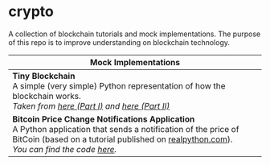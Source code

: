 # crypto

A collection of blockchain tutorials and mock implementations. The purpose of this repo is to improve understanding on blockchain technology.

|Mock Implementations|
|---|
|**Tiny Blockchain**<br>A simple (very simple) Python representation of how the blockchain works.<br>_Taken from [here (Part I)](https://medium.com/crypto-currently/lets-build-the-tiniest-blockchain-e70965a248b) and [here (Part II)](https://medium.com/crypto-currently/lets-make-the-tiniest-blockchain-bigger-ac360a328f4d)_|
|**Bitcoin Price Change Notifications Application**<br>A Python application that sends a notification of the price of BitCoin (based on a tutorial published on [realpython.com](https://realpython.com/blog/python/python-bitcoin-ifttt/?__s=iyvx2pojonk7evuo5jrn)).<br>_You can find the code [here](https://github.com/wildlyclassyprince/bitcoin-notifications-app)._|
